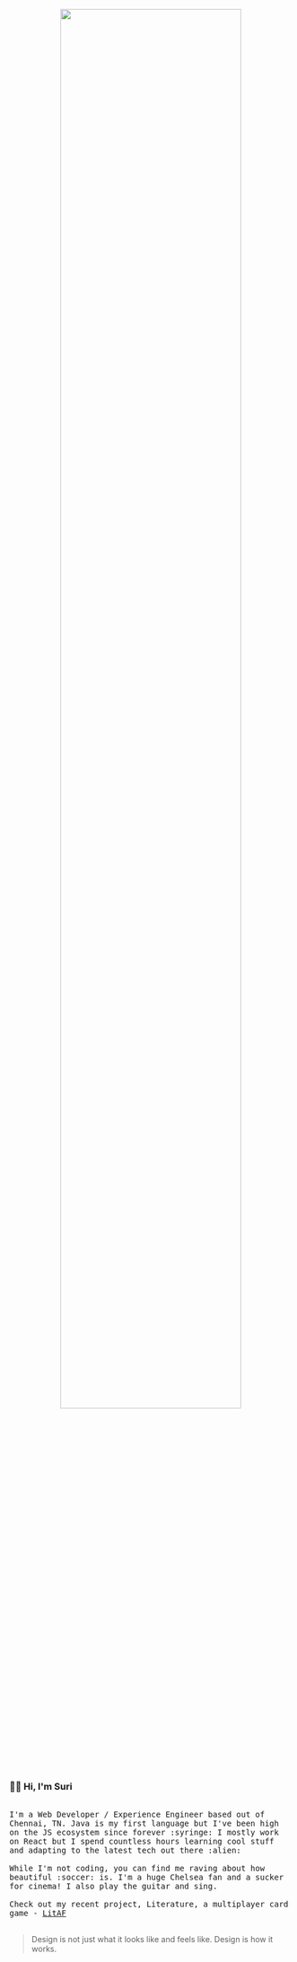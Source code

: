 <p align="center">
  <img src="https://coverfiles.alphacoders.com/581/58163.jpg" width="80%">
  <br><br>
</p>

<h3>&#128075;&#127997; Hi, I'm Suri</h3>

<p>
  <samp>
    <br />
    I'm a Web Developer / Experience Engineer based out of Chennai, TN. Java is my first language but I've been high on the JS ecosystem since forever :syringe: I mostly work on React but I spend countless hours learning cool stuff and adapting to the latest tech out there :alien:
    <br />
    <br />
    While I'm not coding, you can find me raving about how beautiful :soccer: is. I'm a huge Chelsea fan and a sucker for cinema! I also play the guitar and sing.
    <br />
    <br />
    Check out my recent project, Literature, a multiplayer card game - <a href="https://play-litaf.herokuapp.com">LitAF</a>
    <br />
    <br />
  </samp>
</p>

> Design is not just what it looks like and feels like. Design is how it works.
